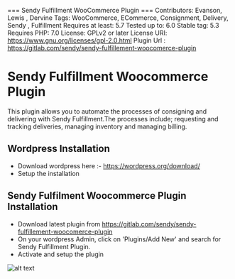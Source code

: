 === Sendy Fulfillment WooCommerce Plugin ===
Contributors: Evanson, Lewis , Dervine
Tags: WooCommerce, ECommerce, Consignment, Delivery, Sendy , Fulfillment
Requires at least: 5.7
Tested up to: 6.0
Stable tag: 5.3
Requires PHP: 7.0
License: GPLv2 or later
License URI: https://www.gnu.org/licenses/gpl-2.0.html
Plugin Url : https://gitlab.com/sendy/sendy-fulfillement-woocomerce-plugin


# Sendy Fulfillment Woocommerce Plugin
This plugin allows you to automate the processes of consigning and delivering with Sendy Fulfillment.The processes include; requesting and tracking deliveries, managing inventory and managing billing.

## Wordpress Installation
 - Download wordpress here :- https://wordpress.org/download/
 - Setup the installation
 
## Sendy Fulfilment Woocommerce Plugin Installation
 - Download latest plugin from https://gitlab.com/sendy/sendy-fulfillement-woocomerce-plugin
 - On your wordpress Admin, click on 'Plugins/Add New' and search for Sendy Fulfillment Plugin.
 - Activate and setup the plugin
 
  ![alt text](https://raw.githubusercontent.com/sendyit/woocommerce/master/sendy-fulfillement-woocomerce-plugin/assets/images/activate-plugin.png)

